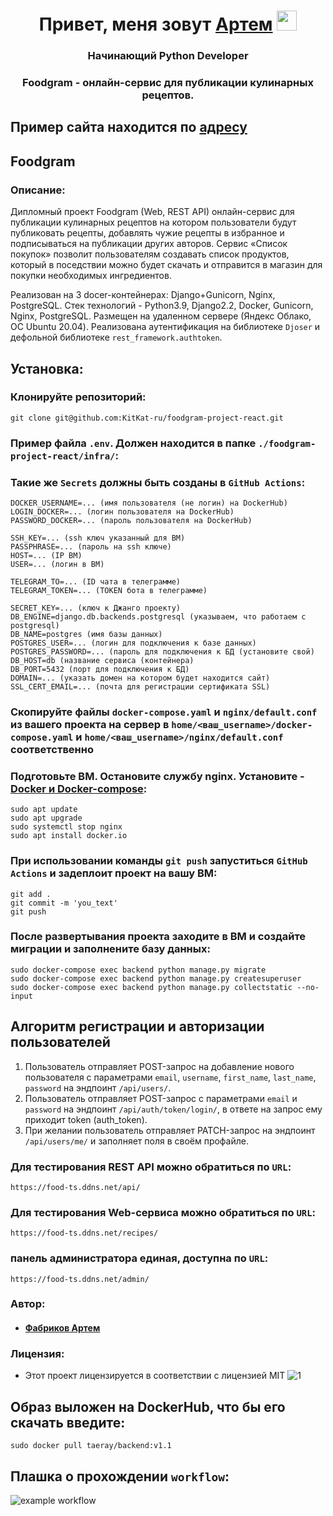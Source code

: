 <h1 align="center">Привет, меня зовут <a href="https://t.me/Taeray" target="_blank">Артем</a> 
<img src="https://github.com/blackcater/blackcater/raw/main/images/Hi.gif" height="32"/></h1>
<h3 align="center">Начинающий Python Developer</h3>
<h3 align="center">Foodgram - онлайн-сервис для публикации кулинарных рецептов.</h3>


## Пример сайта находится по [адресу](https://food-ts.ddns.net)


## Foodgram
### Описание: ###

Дипломный проект Foodgram (Web, REST API) онлайн-сервис для публикации кулинарных рецептов на котором пользователи будут публиковать рецепты, добавлять чужие рецепты в избранное и подписываться на публикации других авторов. Сервис «Список покупок» позволит пользователям создавать список продуктов, который в поседствии можно будет скачать и отправится в магазин для покупки необходимых ингредиентов.

Реализован на 3 docer-контейнерах: Django+Gunicorn, Nginx, PostgreSQL. Стек технологий - Python3.9, Django2.2, Docker, Gunicorn, Nginx, PostgreSQL. Размещен на удаленном сервере (Яндекс Облако, ОС Ubuntu 20.04). Реализована аутентификация на библиотеке `Djoser` и дефольной библиотеке `rest_framework.authtoken`.

## Установка: ##

### Клонируйте репозиторий: ###

    git clone git@github.com:KitKat-ru/foodgram-project-react.git


### Пример файла `.env`. Должен находится в папке `./foodgram-project-react/infra/`: ###
### Такие же `Secrets` должны быть созданы в `GitHub Actions`: ###

    DOCKER_USERNAME=... (имя пользователя (не логин) на DockerHub)
    LOGIN_DOCKER=... (логин пользователя на DockerHub)
    PASSWORD_DOCKER=... (пароль пользователя на DockerHub)

    SSH_KEY=... (ssh ключ указанный для ВМ)
    PASSPHRASE=... (пароль на ssh ключе)
    HOST=... (IP ВМ)
    USER=... (логин в ВМ)

    TELEGRAM_TO=... (ID чата в телеграмме)
    TELEGRAM_TOKEN=... (TOKEN бота в телеграмме)

    SECRET_KEY=... (ключ к Джанго проекту)
    DB_ENGINE=django.db.backends.postgresql (указываем, что работаем с postgresql)
    DB_NAME=postgres (имя базы данных)
    POSTGRES_USER=... (логин для подключения к базе данных)
    POSTGRES_PASSWORD=... (пароль для подключения к БД (установите свой)
    DB_HOST=db (название сервиса (контейнера)
    DB_PORT=5432 (порт для подключения к БД)
    DOMAIN=... (указать домен на котором будет находится сайт)
    SSL_CERT_EMAIL=... (почта для регистрации сертификата SSL)

### Скопируйте файлы `docker-compose.yaml` и `nginx/default.conf` из вашего проекта на сервер в `home/<ваш_username>/docker-compose.yaml` и `home/<ваш_username>/nginx/default.conf` соответственно ###

  
### Подготовьте ВМ. Остановите службу nginx. Установите - [Docker и Docker-compose](https://docs.docker.com/engine/install/ubuntu/): ###

    sudo apt update
    sudo apt upgrade
    sudo systemctl stop nginx
    sudo apt install docker.io

### При использовании команды `git push` запуститься `GitHub Actions` и задеплоит проект на вашу ВМ: ###
    git add .
    git commit -m 'you_text'
    git push

### После развертывания проекта заходите в ВМ и создайте миграции и заполнените базу данных: ###

    sudo docker-compose exec backend python manage.py migrate
    sudo docker-compose exec backend python manage.py createsuperuser
    sudo docker-compose exec backend python manage.py collectstatic --no-input

## Алгоритм регистрации и авторизации пользователей ##
  
1. Пользователь отправляет POST-запрос на добавление нового пользователя с параметрами `email`, `username`, `first_name`, `last_name`, `password` на эндпоинт `/api/users/`.
2. Пользователь отправляет POST-запрос с параметрами `email` и `password` на эндпоинт `/api/auth/token/login/`, в ответе на запрос ему приходит token (auth_token).  
5. При желании пользователь отправляет PATCH-запрос на эндпоинт `/api/users/me/` и заполняет поля в своём профайле.

### Для тестирования REST API можно обратиться по `URL`:
    https://food-ts.ddns.net/api/
    
### Для тестирования Web-сервиса можно обратиться по `URL`:    
    
    https://food-ts.ddns.net/recipes/

### панель администратора единая, доступна по `URL`:

    https://food-ts.ddns.net/admin/

### Автор:

- #### [Фабриков Артем](https://github.com/KitKat-ru)

### Лицензия:
- Этот проект лицензируется в соответствии с лицензией MIT ![](https://miro.medium.com/max/156/1*A0rVKDO9tEFamc-Gqt7oEA.png "1")

## Образ выложен на DockerHub, что бы его скачать введите:

    sudo docker pull taeray/backend:v1.1


## Плашка о прохождении `workflow`:
![example workflow](https://github.com/KitKat-ru/foodgram-project-react/actions/workflows/main.yml/badge.svg)
